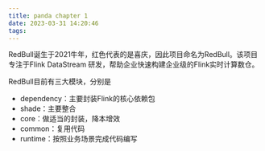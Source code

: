 ```yaml
---
title: panda chapter 1
date: 2023-03-31 14:20:46
tags:
---
```


RedBull诞生于2021牛年，红色代表的是喜庆，因此项目命名为RedBull。该项目专注于Flink DataStream 研发，帮助企业快速构建企业级的Flink实时计算数仓。

RedBull目前有三大模块，分别是

* dependency：主要封装Flink的核心依赖包
* shade：主要整合
* core：做适当的封装，降本增效
* common：复用代码
* runtime：按照业务场景完成代码编写







